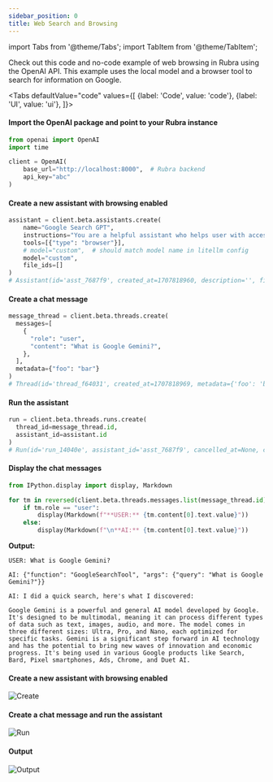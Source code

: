 ```yaml
---
sidebar_position: 0
title: Web Search and Browsing
---
```


import Tabs from '@theme/Tabs';
import TabItem from '@theme/TabItem';

Check out this code and no-code example of web browsing in Rubra using the OpenAI API. This example uses the local model and a browser tool to search for information on Google.

<Tabs
  defaultValue="code"
  values={[
    {label: 'Code', value: 'code'},
    {label: 'UI', value: 'ui'},
  ]}>
  
  <TabItem value="code">

#### Import the OpenAI package and point to your Rubra instance
```python
from openai import OpenAI
import time

client = OpenAI(
    base_url="http://localhost:8000",  # Rubra backend
    api_key="abc"
)
```

#### Create a new assistant with browsing enabled
```python
assistant = client.beta.assistants.create(
    name="Google Search GPT",
    instructions="You are a helpful assistant who helps user with access to google search.",
    tools=[{"type": "browser"}],
    # model="custom",  # should match model name in litellm config
    model="custom",
    file_ids=[]
)
# Assistant(id='asst_7687f9', created_at=1707818960, description='', file_ids=[], instructions='You are a helpful assistant who helps user with access to google search.', metadata={}, model='custom', name='Google Search GPT', object='assistant', tools=[ToolCodeInterpreter(type='browser')], _id='65cb3fd0e3013eec8abc4694')
```

#### Create a chat message
```python
message_thread = client.beta.threads.create(
  messages=[
    {
      "role": "user",
      "content": "What is Google Gemini?",
    },
  ],
  metadata={"foo": "bar"}
)
# Thread(id='thread_f64031', created_at=1707818969, metadata={'foo': 'bar'}, object='thread', _id='65cb3fd9e3013eec8abc4695')
```

#### Run the assistant
```python
run = client.beta.threads.runs.create(
  thread_id=message_thread.id,
  assistant_id=assistant.id
)
# Run(id='run_14040e', assistant_id='asst_7687f9', cancelled_at=None, completed_at=None, created_at=1707818970, expires_at=None, failed_at=None, file_ids=[], instructions='You are a helpful assistant who helps user with access to google search.', last_error=None, metadata={}, model='custom', object='thread.run', required_action=None, started_at=None, status='queued', thread_id='thread_f64031', tools=[ToolAssistantToolsCode(type='browser')], _id='65cb3fdae3013eec8abc4697')
```

#### Display the chat messages
```python
from IPython.display import display, Markdown

for tm in reversed(client.beta.threads.messages.list(message_thread.id).data):
    if tm.role == "user":
        display(Markdown(f"**USER:** {tm.content[0].text.value}"))
    else:
        display(Markdown(f"\n**AI:** {tm.content[0].text.value}"))
```
**Output:**
```
USER: What is Google Gemini?

AI: {"function": "GoogleSearchTool", "args": {"query": "What is Google Gemini?"}}

AI: I did a quick search, here's what I discovered:

Google Gemini is a powerful and general AI model developed by Google. It's designed to be multimodal, meaning it can process different types of data such as text, images, audio, and more. The model comes in three different sizes: Ultra, Pro, and Nano, each optimized for specific tasks. Gemini is a significant step forward in AI technology and has the potential to bring new waves of innovation and economic progress. It's being used in various Google products like Search, Bard, Pixel smartphones, Ads, Chrome, and Duet AI.
```
  </TabItem>
  <TabItem value="ui">

#### Create a new assistant with browsing enabled
![Create](/img/examples/browsing/create.png)

#### Create a chat message and run the assistant
![Run](/img/examples/browsing/run.png)

#### Output
![Output](/img/examples/browsing/output.png)

  </TabItem>
</Tabs>
